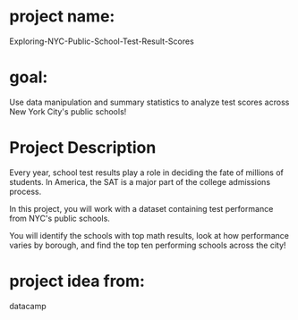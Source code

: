 # project name:
Exploring-NYC-Public-School-Test-Result-Scores
# goal:
Use data manipulation and summary statistics to analyze test scores across New York City's public schools!
# Project Description
Every year, school test results play a role in deciding the fate of millions of students. In America, the SAT is a major part of the college admissions process.

In this project, you will work with a dataset containing test performance from NYC's public schools.

You will identify the schools with top math results, look at how performance varies by borough, and find the top ten performing schools across the city!
# project idea from:
datacamp
